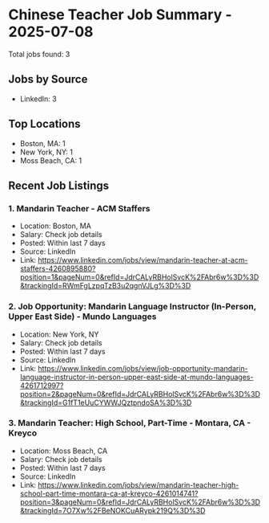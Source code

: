 # Chinese Teacher Job Summary - 2025-07-08

Total jobs found: 3

## Jobs by Source

- LinkedIn: 3

## Top Locations

- Boston, MA: 1
- New York, NY: 1
- Moss Beach, CA: 1

## Recent Job Listings

### 1. Mandarin Teacher - ACM Staffers
- Location: Boston, MA
- Salary: Check job details
- Posted: Within last 7 days
- Source: LinkedIn
- Link: https://www.linkedin.com/jobs/view/mandarin-teacher-at-acm-staffers-4260895880?position=1&pageNum=0&refId=JdrCALyRBHolSvcK%2FAbr6w%3D%3D&trackingId=RWmFgLzpqTzB3u2qgnVJLg%3D%3D

### 2. Job Opportunity: Mandarin Language Instructor (In-Person, Upper East Side) - Mundo Languages
- Location: New York, NY
- Salary: Check job details
- Posted: Within last 7 days
- Source: LinkedIn
- Link: https://www.linkedin.com/jobs/view/job-opportunity-mandarin-language-instructor-in-person-upper-east-side-at-mundo-languages-4261712997?position=2&pageNum=0&refId=JdrCALyRBHolSvcK%2FAbr6w%3D%3D&trackingId=G1fT1eUuCYWWJQztpndoSA%3D%3D

### 3. Mandarin Teacher: High School, Part-Time - Montara, CA - Kreyco
- Location: Moss Beach, CA
- Salary: Check job details
- Posted: Within last 7 days
- Source: LinkedIn
- Link: https://www.linkedin.com/jobs/view/mandarin-teacher-high-school-part-time-montara-ca-at-kreyco-4261014741?position=3&pageNum=0&refId=JdrCALyRBHolSvcK%2FAbr6w%3D%3D&trackingId=7O7Xw%2FBeNOKCuARypk219Q%3D%3D

